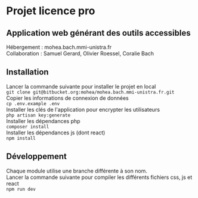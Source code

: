 # Projet licence pro
## Application web générant des outils accessibles
Hébergement : mohea.bach.mmi-unistra.fr  
Collaboration : Samuel Gerard, Olivier Roessel, Coralie Bach

## Installation
Lancer la commande suivante pour installer le projet en local  
``` git clone git@bitbucket.org:mohea/mohea.bach.mmi-unistra.fr.git ```  
Copier les informations de connexion de données  
``` cp .env.example .env ```  
Installer les clés de l'application pour encrypter les utilisateurs    
``` php artisan key:generate ```  
Installer les dépendances php  
``` composer install ```  
Installer les dépendances js (dont react)  
``` npm install ```  

## Développement
Chaque module utilise une branche différente à son nom.  
Lancer la commande suivante pour compiler les différents fichiers css, js et react  
``` npm run dev ```
